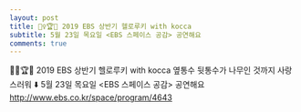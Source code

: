 ```yaml
---
layout: post
title: 🙆‍♀️🏆🎫 2019 EBS 상반기 헬로루키 with kocca
subtitle: 5월 23일 목요일 <EBS 스페이스 공감> 공연해요
comments: true
---
```


🙆‍♀️🏆🎫
2019 EBS 상반기 헬로루키 with kocca
옆통수 뒷통수가 나무인 것까지 사랑스러워
⬇️
5월 23일 목요일 <EBS 스페이스 공감> 공연해요 http://www.ebs.co.kr/space/program/4643
